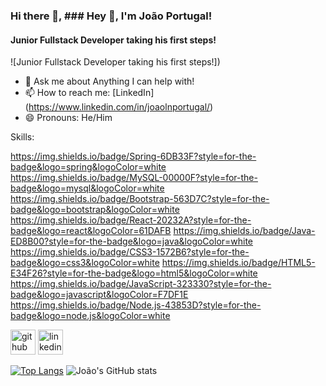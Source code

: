 ### Hi there 👋, ### Hey 👋, I'm João Portugal! ###
#### Junior Fullstack Developer taking his first steps!
![Junior Fullstack Developer taking his first steps!])

- 💬 Ask me about Anything I can help with!
- 📫 How to reach me: [LinkedIn] (https://www.linkedin.com/in/joaolnportugal/)
- 😄 Pronouns: He/Him


Skills: 
	<div>https://img.shields.io/badge/Spring-6DB33F?style=for-the-badge&logo=spring&logoColor=white</div>
  https://img.shields.io/badge/MySQL-00000F?style=for-the-badge&logo=mysql&logoColor=white
  https://img.shields.io/badge/Bootstrap-563D7C?style=for-the-badge&logo=bootstrap&logoColor=white
  https://img.shields.io/badge/React-20232A?style=for-the-badge&logo=react&logoColor=61DAFB
  https://img.shields.io/badge/Java-ED8B00?style=for-the-badge&logo=java&logoColor=white
  https://img.shields.io/badge/CSS3-1572B6?style=for-the-badge&logo=css3&logoColor=white
  https://img.shields.io/badge/HTML5-E34F26?style=for-the-badge&logo=html5&logoColor=white
  https://img.shields.io/badge/JavaScript-323330?style=for-the-badge&logo=javascript&logoColor=F7DF1E
  https://img.shields.io/badge/Node.js-43853D?style=for-the-badge&logo=node.js&logoColor=white




[<img src='https://cdn.jsdelivr.net/npm/simple-icons@3.0.1/icons/github.svg' alt='github' height='40'>](https://github.com/joaolnportugal)  [<img src='https://cdn.jsdelivr.net/npm/simple-icons@3.0.1/icons/linkedin.svg' alt='linkedin' height='40'>](https://www.linkedin.com/in/joaolnportugal/)  



[![Top Langs](https://github-readme-stats.vercel.app/api/top-langs/?username=joaolnportugal&layout=compact)](https://github.com/joaolnportugal/github-readme-stats)
![João's GitHub stats](https://github-readme-stats.vercel.app/api?username=joaolnportugal&show_icons=true&theme=dark)





